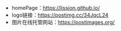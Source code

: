 - homePage：https://lission.github.io/
- logo链接：https://postimg.cc/34JqcL24
- 图片在线托管网站：https://postimages.org/
